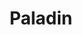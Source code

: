 ---
title: "Paladin"
canonical: "skill/paladin-x"
lists:
    - essence
tier: 1
ladder: "paladin"
---